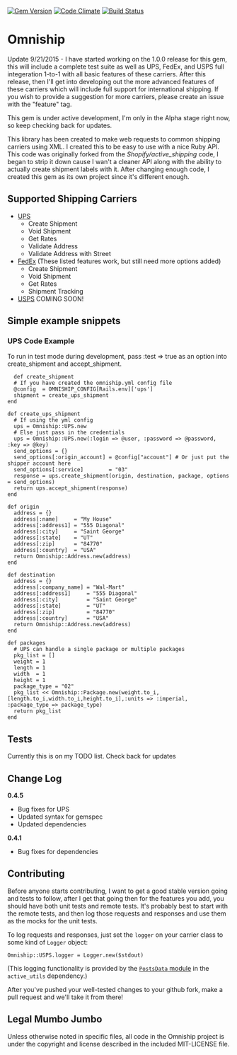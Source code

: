 [![Gem Version](https://badge.fury.io/rb/omniship.png)](http://badge.fury.io/rb/omniship) [![Code Climate](https://codeclimate.com/github/Digi-Cazter/omniship.png)](https://codeclimate.com/github/Digi-Cazter/omniship) [![Build Status](https://travis-ci.org/Digi-Cazter/omniship.svg)](https://travis-ci.org/Digi-Cazter/omniship)

# Omniship

Update 9/21/2015 - I have started working on the 1.0.0 release for this gem, this will include a complete test suite as well as UPS, FedEx, and USPS full integeration 1-to-1 with all basic features of these carriers.  After this release, then I'll get into developing out the more advanced features of these carriers which will include full support for international shipping. If you wish to provide a suggestion for more carriers, please create an issue with the "feature" tag.

This gem is under active development, I'm only in the Alpha stage right now, so keep checking back for updates.

This library has been created to make web requests to common shipping carriers using XML.  I created this to be easy to use with a nice Ruby API.  This code was originally forked from the *Shopify/active_shipping* code, I began to strip it down cause I wan't a cleaner API along with the ability to actually create shipment labels with it.  After changing enough code, I created this gem as its own project since it's different enough.

## Supported Shipping Carriers

* [UPS](http://www.ups.com)
  - Create Shipment
  - Void Shipment
  - Get Rates
  - Validate Address
  - Validate Address with Street
* [FedEx](http://www.fedex.com) (These listed features work, but still need more options added)
  - Create Shipment
  - Void Shipment
  - Get Rates
  - Shipment Tracking
* [USPS](http://www.usps.com) COMING SOON!

## Simple example snippets
### UPS Code Example ###
To run in test mode during development, pass :test => true as an option
into create_shipment and accept_shipment.

      def create_shipment
      # If you have created the omniship.yml config file
      @config  = OMNISHIP_CONFIG[Rails.env]['ups']
      shipment = create_ups_shipment
    end

    def create_ups_shipment
      # If using the yml config
      ups = Omniship::UPS.new
      # Else just pass in the credentials
      ups = Omniship::UPS.new(:login => @user, :password => @password, :key => @key)
      send_options = {}
      send_options[:origin_account] = @config["account"] # Or just put the shipper account here
      send_options[:service]        = "03"
      response = ups.create_shipment(origin, destination, package, options = send_options)
      return ups.accept_shipment(response)
    end

    def origin
      address = {}
      address[:name]     = "My House"
      address[:address1] = "555 Diagonal"
      address[:city]     = "Saint George"
      address[:state]    = "UT"
      address[:zip]      = "84770"
      address[:country]  = "USA"
      return Omniship::Address.new(address)
    end

    def destination
      address = {}
      address[:company_name] = "Wal-Mart"
      address[:address1]     = "555 Diagonal"
      address[:city]         = "Saint George"
      address[:state]        = "UT"
      address[:zip]          = "84770"
      address[:country]      = "USA"
      return Omniship::Address.new(address)
    end

    def packages
      # UPS can handle a single package or multiple packages
      pkg_list = []
      weight = 1
      length = 1
      width  = 1
      height = 1
      package_type = "02"
      pkg_list << Omniship::Package.new(weight.to_i,[length.to_i,width.to_i,height.to_i],:units => :imperial, :package_type => package_type)
      return pkg_list
    end

## Tests

Currently this is on my TODO list. Check back for updates

## Change Log
**0.4.5**
* Bug fixes for UPS
* Updated syntax for gemspec
* Updated dependencies

**0.4.1**
* Bug fixes for dependencies

## Contributing

Before anyone starts contributing, I want to get a good stable version going and tests to follow, after I get that going then for the features you add, you should have both unit tests and remote tests. It's probably best to start with the remote tests, and then log those requests and responses and use them as the mocks for the unit tests.

To log requests and responses, just set the `logger` on your carrier class to some kind of `Logger` object:

    Omniship::USPS.logger = Logger.new($stdout)

(This logging functionality is provided by the [`PostsData` module](https://github.com/Shopify/active_utils/blob/master/lib/active_utils/common/posts_data.rb) in the `active_utils` dependency.)

After you've pushed your well-tested changes to your github fork, make a pull request and we'll take it from there!

## Legal Mumbo Jumbo

Unless otherwise noted in specific files, all code in the Omniship project is under the copyright and license described in the included MIT-LICENSE file.
